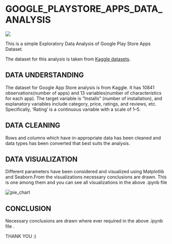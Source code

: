 # GOOGLE_PLAYSTORE_APPS_DATA_ANALYSIS
![](https://miro.medium.com/max/875/1*Cvcwq_czTG1XkV5AkT9kQg.jpeg)

  This is a simple Exploratory Data Analysis of Google Play Store Apps Dataset.

  The dataset for this analysis is taken from [Kaggle datasets](https://www.kaggle.com/lava18/google-play-store-apps).
## DATA UNDERSTANDING
  The dataset for Google App Store analysis is from Kaggle. It has 10841 observations(number of apps) and 13 variables(number of characteristics for each app). The target variable is “Installs” (number of installation), and explanatory variables include category, price, ratings, and reviews, etc. Specifically, ‘Rating’ is a continuous variable with a scale of 1–5.
  
## DATA CLEANING
  Rows and columns which have in-appropriate data has been cleaned and data types has been converted that best suits the analysis.
    
## DATA VISUALIZATION
   Different parameters have been considered and visualized using Matplotlib and Seaborn.From the visualizations necessary conclusions are drawn.
   This is one among them and you can see all visualizations in the above .ipynb file
   
   ![pie_chart](https://user-images.githubusercontent.com/71015831/94136062-ff8eb400-fe81-11ea-9c73-2130d8824979.png)
   
## CONCLUSION
  Necessary conclusions are drawn where ever required in the above .ipynb file .
  
  
   THANK YOU :)

   
